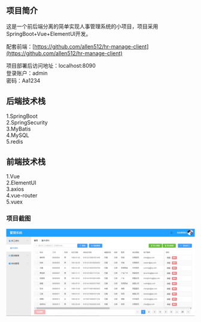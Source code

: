 ## 项目简介
这是一个前后端分离的简单实现人事管理系统的小项目，项目采用SpringBoot+Vue+ElementUI开发。

配套前端：[https://github.com/allen512/hr-manage-client](https://github.com/allen512/hr-manage-client)

项目部署后访问地址：localhost:8090  
登录账户：admin   
密码：Aa1234

## 后端技术栈

1.SpringBoot  
2.SpringSecurity  
3.MyBatis  
4.MySQL  
5.redis

## 前端技术栈

1.Vue  
2.ElementUI  
3.axios  
4.vue-router  
5.vuex 


### 项目截图
![screenshot](screenshot/hr1.jpg)